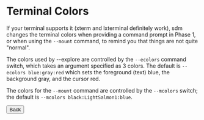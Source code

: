 # Terminal Colors

If your terminal supports it (xterm and lxterminal definitely work), sdm changes the terminal colors when providing a command prompt in Phase 1, or when using the `--mount` command, to remind you that things are not quite "normal".

The colors used by --explore are controlled by the `--ecolors` command switch, which takes an argument specified as 3 colors. The default is `--ecolors blue:gray:red` which sets the foreground (text) blue, the background gray, and the cursor red.

The colors for the `--mount` command are controlled by the `--mcolors` switch; the default is `--mcolors black:LightSalmon1:blue`.
<br>
<form>
<input type="button" value="Back" onclick="history.back()">
</form>
